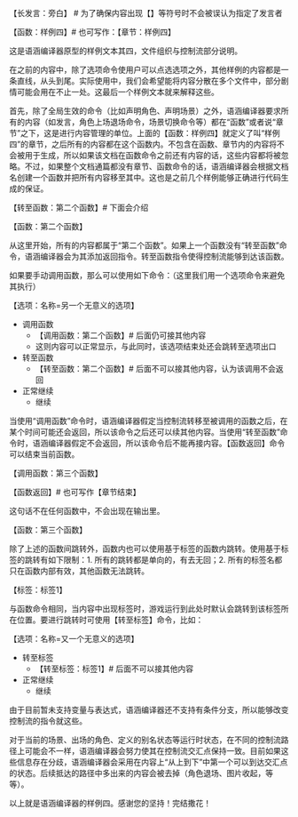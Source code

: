 【长发言：旁白】 # 为了确保内容出现【】等符号时不会被误认为指定了发言者

【函数：样例四】# 也可写作：【章节：样例四】

这是语涵编译器原型的样例文本其四，文件组织与控制流部分说明。

在之前的内容中，除了选项命令使用户可以点选选项之外，其他样例的内容都是一条直线，从头到尾。实际使用中，我们会希望能将内容分散在多个文件中，部分剧情可能会用在不止一处。这最后一个样例文本就来解释这些。

首先，除了全局生效的命令（比如声明角色、声明场景）之外，语涵编译器要求所有的内容（如发言，角色上场退场命令，场景切换命令等）都在“函数”或者说“章节”之下，这是进行内容管理的单位。上面的【函数：样例四】就定义了叫“样例四”的章节，之后所有的内容都在这个函数内。不包含在函数、章节内的内容将不会被用于生成，所以如果该文档在函数命令之前还有内容的话，这些内容都将被忽略。不过，如果整个文档通篇都没有章节、函数命令的话，语涵编译器会根据文档名创建一个函数并把所有内容移至其中。这也是之前几个样例能够正确进行代码生成的保证。

【转至函数：第二个函数】# 下面会介绍

【函数：第二个函数】

从这里开始，所有的内容都属于“第二个函数”。如果上一个函数没有“转至函数”命令，语涵编译器会为其添加返回指令。转至函数指令使得控制流能够到达该函数。

如果要手动调用函数，那么可以使用如下命令：（这里我们用一个选项命令来避免其执行）

【选项：名称=另一个无意义的选项】
  + 调用函数
      - 【调用函数：第二个函数】# 后面仍可接其他内容
      - 这则内容可以正常显示，与此同时，该选项结束处还会跳转至选项出口
  + 转至函数
      - 【转至函数：第二个函数】# 后面不可以接其他内容，认为该调用不会返回
  + 正常继续
      - 继续

当使用“调用函数”命令时，语涵编译器假定当控制流转移至被调用的函数之后，在某个时间可能还会返回，所以该命令之后还可以续其他内容。当使用“转至函数”命令时，语涵编译器假定不会返回，所以该命令后不能再接内容。【函数返回】命令可以结束当前函数。

【调用函数：第三个函数】

【函数返回】# 也可写作【章节结束】

这句话不在任何函数中，不会出现在输出里。

【函数：第三个函数】

除了上述的函数间跳转外，函数内也可以使用基于标签的函数内跳转。使用基于标签的跳转有如下限制：1. 所有的跳转都是单向的，有去无回；2. 所有的标签名都只在函数内部有效，其他函数无法跳转。

【标签：标签1】

与函数命令相同，当内容中出现标签时，游戏运行到此处时默认会跳转到该标签所在位置。要进行跳转时可使用【转至标签】命令，比如：

【选项：名称=又一个无意义的选项】
  * 转至标签
      * 【转至标签：标签1】# 后面不可以接其他内容
  * 正常继续
      * 继续

由于目前暂未支持变量与表达式，语涵编译器还不支持有条件分支，所以能够改变控制流的指令就这些。

对于当前的场景、出场的角色、定义的别名状态等运行时状态，在不同的控制流路径上可能会不一样，语涵编译器会努力使其在控制流交汇点保持一致。目前如果这些信息存在分歧，语涵编译器会采用在内容上“从上到下”中第一个可以到达交汇点的状态。后续抵达的路径中多出来的内容会被去掉（角色退场、图片收起，等等）。

以上就是语涵编译器的样例四。感谢您的坚持！完结撒花！